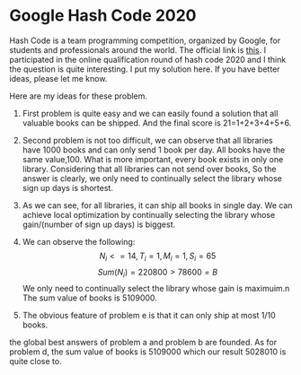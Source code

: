 # Google Hash Code 2020


Hash Code is a team programming competition, organized by Google, for students and professionals around the world. The official link is [this](https://codingcompetitions.withgoogle.com/hashcode). I participated in the online qualification round of hash code 2020 and I think the question is quite interesting. I put my solution here. If you have better ideas, please let me know. 

Here are my ideas for these problem.
1.  First problem is quite easy and we can easily found a solution that all valuable books can be shipped. And the final score is 21=1+2+3+4+5+6.
2.  Second problem is not too difficult, we can observe that all libraries have 1000 books and can only send 1 book per day. All books have the same value,100. What is more important, every book exists in only one library. Considering that all libraries can not send over books, So the answer is clearly, we only need to continually select the library whose sign up days is shortest.
3.  As we can see, for all libraries, it can ship all books in single day. We can achieve local optimization by continually selecting the library whose gain/(number of sign up days) is biggest.
4.  We can observe the following:
    $$ 
    N_i<=14, T_i=1, M_i=1,S_i=65
    $$
    $$
    Sum(N_i)=220800>78600=B
    $$
    We only need to continually select the library whose gain is maximuim.n The sum value of books is 5109000.

5. The obvious feature of problem e is that it can only ship at most 1/10 books.


the global best answers of problem a and problem b are founded. As for problem d, the sum value of books is 5109000 which our result 5028010 is quite close to.